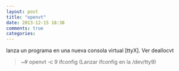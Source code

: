 ```yaml
---
layout: post
title: "openvt"
date: 2013-12-15 18:38
comments: true
categories: 
---
```

lanza un programa en una nueva consola virtual [ttyX]. Ver deallocvt

>~# openvt -c 9 ifconfig (Lanzar ifconfig en la /dev/tty9)

